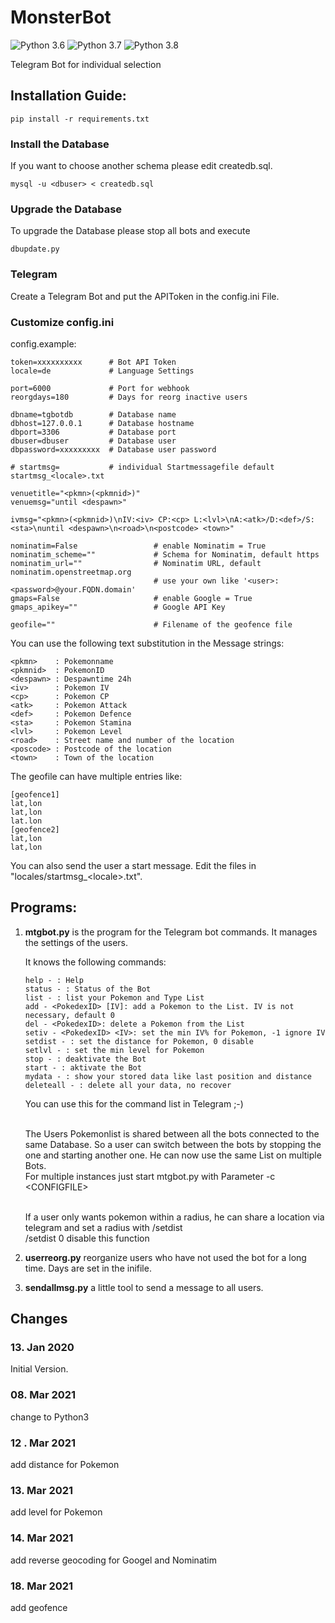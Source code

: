 # MonsterBot

![Python 3.6](https://img.shields.io/badge/python-3.6-blue.svg)
![Python 3.7](https://img.shields.io/badge/python-3.7-blue.svg)
![Python 3.8](https://img.shields.io/badge/python-3.8-blue.svg)

Telegram Bot for individual selection

## Installation Guide:

```
pip install -r requirements.txt
```

### Install the Database

If you want to choose another schema please edit createdb.sql.

```
mysql -u <dbuser> < createdb.sql
```

### Upgrade the Database

To upgrade the Database please stop all bots and execute

```
dbupdate.py
```

### Telegram

Create a Telegram Bot and put the APIToken in the config.ini File.

### Customize config.ini

config.example:  
```
token=xxxxxxxxxx      # Bot API Token
locale=de             # Language Settings

port=6000             # Port for webhook
reorgdays=180         # Days for reorg inactive users

dbname=tgbotdb        # Database name
dbhost=127.0.0.1      # Database hostname
dbport=3306           # Database port
dbuser=dbuser         # Database user
dbpassword=xxxxxxxxx  # Database user password

# startmsg=           # individual Startmessagefile default startmsg_<locale>.txt

venuetitle="<pkmn>(<pkmnid>)"
venuemsg="until <despawn>"

ivmsg="<pkmn>(<pkmnid>)\nIV:<iv> CP:<cp> L:<lvl>\nA:<atk>/D:<def>/S:<sta>\nuntil <despawn>\n<road>\n<postcode> <town>"

nominatim=False                 # enable Nominatim = True
nominatim_scheme=""             # Schema for Nominatim, default https
nominatim_url=""                # Nominatim URL, default nominatim.openstreetmap.org
                                # use your own like '<user>:<password>@your.FQDN.domain'
gmaps=False                     # enable Google = True
gmaps_apikey=""                 # Google API Key

geofile=""                      # Filename of the geofence file
```
You can use the following text substitution in the Message strings:

```
<pkmn>    : Pokemonname
<pkmnid>  : PokemonID
<despawn> : Despawntime 24h
<iv>      : Pokemon IV
<cp>      : Pokemon CP
<atk>     : Pokemon Attack
<def>     : Pokemon Defence
<sta>     : Pokemon Stamina
<lvl>     : Pokemon Level
<road>    : Street name and number of the location
<poscode> : Postcode of the location
<town>    : Town of the location
```
The geofile can have multiple entries like:
```
[geofence1]
lat,lon
lat,lon
lat.lon
[geofence2]
lat,lon
lat,lon
```

You can also send the user a start message. Edit the files in "locales/startmsg_&lt;locale&gt;.txt".


## Programs:

1. **mtgbot.py** is the program for the Telegram bot commands. It manages the settings of the users.

   It knows the following commands:

   ```
   help - : Help
   status - : Status of the Bot
   list - : list your Pokemon and Type List
   add - <PokedexID> [IV]: add a Pokemon to the List. IV is not necessary, default 0
   del - <PokedexID>: delete a Pokemon from the List
   setiv - <PokedexID> <IV>: set the min IV% for Pokemon, -1 ignore IV
   setdist - : set the distance for Pokemon, 0 disable
   setlvl - : set the min level for Pokemon
   stop - : deaktivate the Bot
   start - : aktivate the Bot
   mydata - : show your stored data like last position and distance
   deleteall - : delete all your data, no recover
   ```
   
   You can use this for the command list in Telegram ;-)<p>  
   The Users Pokemonlist is shared between all the bots connected to the same Database. So a user can switch between the bots by stopping the one and starting another one. He can now use the same List on multiple Bots.  
   For multiple instances just start mtgbot.py with Parameter -c &lt;CONFIGFILE&gt;<p>  
   If a user only wants pokemon within a radius, he can share a location via telegram and set a radius with /setdist  
   /setdist 0 disable this function
   

2. **userreorg.py** reorganize users who have not used the bot for a long time. Days are set in the inifile.  


3. **sendallmsg.py** a little tool to send a message to all users.

## Changes
### 13. Jan 2020
Initial Version.
### 08. Mar 2021
change to Python3
### 12 . Mar 2021
add distance for Pokemon
### 13. Mar 2021
add level for Pokemon
### 14. Mar 2021
add reverse geocoding for Googel and Nominatim
### 18. Mar 2021
add geofence